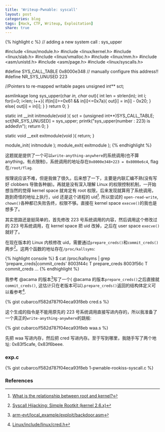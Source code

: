 ```yaml
---
title: 'Writeup-Pwnable: syscall'
layout: post
categories: blog
tags: [Hack, CTF, Writeup, Exploitation]
share: true
---
```


{% highlight c %}
// adding a new system call : sys_upper

#include <linux/module.h>
#include <linux/kernel.h>
#include <linux/slab.h>
#include <linux/vmalloc.h>
#include <linux/mm.h>
#include <asm/unistd.h>
#include <asm/page.h>
#include <linux/syscalls.h>

#define SYS_CALL_TABLE		0x8000e348		// manually configure this address!!
#define NR_SYS_UNUSED		223

//Pointers to re-mapped writable pages
unsigned int** sct;

asmlinkage long sys_upper(char *in, char* out){
	int len = strlen(in);
	int i;
	for(i=0; i<len; i++){
		if(in[i]>=0x61 && in[i]<=0x7a){
			out[i] = in[i] - 0x20;
		}
		else{
			out[i] = in[i];
		}
	}
	return 0;
}

static int __init initmodule(void ){
	sct = (unsigned int**)SYS_CALL_TABLE;
	sct[NR_SYS_UNUSED] = sys_upper;
	printk("sys_upper(number : 223) is added\n");
	return 0;
}

static void __exit exitmodule(void ){
	return;
}

module_init( initmodule );
module_exit( exitmodule );
{% endhighlight %}

这题就是提供了一个可以`write-anything-anywhere`的系统调用(也不算anything，有点限制)，系统调用的地址存在`0x8000e348+223 = 0x8000e6c4`, flag在`/root/flag`.

按理说应该不难，但是我做了很久。后来想了一下，主要是内联汇编不熟(没有写好 clobbers 导致各种崩)。再就是没有深入理解 Linux 的权限控制机制，一开始想当然的觉得 kernel space 就肯定有 root 权限，后来发现就算用了系统调用，跑到奇怪的地址上执行，uid 还是这个进程的 uid[^1]. 所以尝试的 `open-read-write`, `chown()`各种都已失败告终，权限不够。直接在 kernel space `execve()`的我也是想多了。

其实思路还是挺简单的，首先修改 223 号系统调用的内容，然后调用这个修改过的 223 号系统调用，在 kernel space 把 uid 改掉，之后在 user space `execve()`就好了。

在现在版本的 Linux 内核修改 uid，需要通过`prepare_creds()`和`commit_creds()`两步[^2]。这两个函数的地址存在`/proc/kallsyms`:

{% highlight console %}
$ cat /proc/kallsyms | grep 'prepare_creds\|commit_creds'
8003f44c T prepare_creds
8003f56c T commit_creds
...
{% endhighlight %}

我参考 @acama 的版本[^3]写了一个( @acama 的版本`prepare_creds()`之后直接就`commit_creds()`, 这估计只在老版本可以).`prepare_creds()`返回的结构体定义可以看参考[^4].

{% gist cubarco/f582d787f04eca93f8eb cred.s %}

这个生成的指令是不能用原先的 223 号系统调用直接写进内存的，所以我准备了一个真正的`write-anything-anywhere`的跳板:

{% gist cubarco/f582d787f04eca93f8eb waa.s %}

先把 waa 写进内存，然后把 cred 写进内存。至于写到哪里，我随手写了两个地址: 0x83f5cafe, 0x83f6beee.

### exp.c

{% gist cubarco/f582d787f04eca93f8eb 1-pwnable-rookiss-syscall.c %}

### References

[^1]: [What is the relationship between root and kernel?](http://unix.stackexchange.com/questions/121715/what-is-the-relationship-between-root-and-kernel)
[^2]: [Syscall Hijacking: Simple Rootkit (kernel 2.6.x)](https://memset.wordpress.com/2010/12/28/syscall-hijacking-simple-rootkit-kernel-2-6-x/)
[^3]: [arm-evt/local_example/exploit/backdoor.asm](https://github.com/acama/arm-evt/blob/master/local_example/exploit/backdoor.asm)
[^4]: [Linux/include/linux/cred.h](http://lxr.free-electrons.com/source/include/linux/cred.h?v=3.11#L102)
